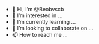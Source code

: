 - 👋 Hi, I’m @Beobvscb
- 👀 I’m interested in ...
- 🌱 I’m currently learning ...
- 💞️ I’m looking to collaborate on ...
- 📫 How to reach me ...

<!---
Beobvscb/Beobvscb is a ✨ special ✨ repository because its `README.md` (this file) appears on your GitHub profile.
You can click the Preview link to take a look at your changes.
--->
